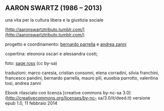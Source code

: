 AARON SWARTZ (1986 – 2013)
--------------------------

una vita per la cultura libera e la giustizia sociale

[http://aaronswartztributo.tumblr.com/](http://aaronswartztributo.tumblr.com/)

progetto e coordinamento: 
[bernardo parrella](mailto:bernardo.parrella@mail.com?subject=aaronsw%20ebook) 
e [andrea zanni](mailto:zanni.andrea84@gmail.com?subject=aaronsw%20ebook) 


copertina:
eleonora oscari e alessandra costi; 


foto:
[sage ross](https://commons.wikimedia.org/wiki/File:Aaron_Swartz_2_at_Boston_Wikipedia_Meetup,_2009-08-18_.jpg) (cc by-sa)


traduzioni: marco caresia, cristian consonni, elena corradini,
silvia franchini, francesco pandini, bernardo parrella, mauro pili, eusebia
parrotto, valentina tosi, andrea zanni 


Ebook rilasciato con licenza [creative
commons by-nc-sa 3.0](http://creativecommons.org/licenses/by-nc-
sa/3.0/it/deed.it) versione epub 1.0, 11 febbraio 2014
